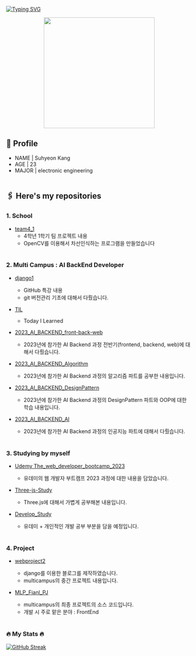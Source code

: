 [![Typing SVG](https://readme-typing-svg.demolab.com?font=Caprasimo&size=30&pause=1000&width=435&lines=Hello!+Welcome+to+my+Repo)](https://git.io/typing-svg)

<div align="center">
<img src="https://user-images.githubusercontent.com/93653747/261169652-39fbbbb5-d76c-4bc7-b47f-3c48730ca71e.gif" width="300" height="300">
</div>

## 📖 Profile

- NAME | Suhyeon Kang
- AGE | 23
- MAJOR | electronic engineering
<br><br>

## 🖇️ Here's my repositories

### 1. School

- [team4_1](https://github.com/Imshyeon/team4_1)
  - 4학년 1학기 팀 프로젝트 내용
  - OpenCV를 이용해서 차선인식하는 프로그램을 만들었습니다
<br><br>

### 2. Multi Campus : AI BackEnd Developer

- [django1](https://github.com/Imshyeon/django1)
  - GitHub 특강 내용
  - git 버전관리 기초에 대해서 다뤘습니다.

- [TIL](https://github.com/Imshyeon/TIL) 
  - Today I Learned

- [2023_AI_BACKEND_front-back-web](https://github.com/Imshyeon/2023_AI_BACKEND_front-back-web)
  - 2023년에 참가한 AI Backend 과정 전반기(frontend, backend, web)에 대해서 다뤘습니다.

- [2023_AI_BACKEND_Algorithm](https://github.com/Imshyeon/2023_AI_BACKEND_Algorithm)
    - 2023년에 참가한 AI Backend 과정의 알고리즘 파트를 공부한 내용입니다.

- [2023_AI_BACKEND_DesignPattern](https://github.com/Imshyeon/2023_AI_BACKEND_DesignPattern)
    - 2023년에 참가한 AI Backend 과정의 DesignPattern 파트와 OOP에 대한 학습 내용입니다.

- [2023_AI_BACKEND_AI](https://github.com/Imshyeon/2023_AI_BACKEND_AI)
    - 2023년에 참가한 AI Backend 과정의 인공지능 파트에 대해서 다뤘습니다.
<br><br>

### 3. Studying by myself
- [Udemy The_web_developer_bootcamp_2023](https://github.com/Imshyeon/The_web_developer_bootcamp_2023_review)
  - 유데미의 웹 개발자 부트캠프 2023 과정에 대한 내용을 담았습니다.

- [Three-js-Study](https://github.com/Imshyeon/Three-js-Study)
  - Three.js에 대해서 가볍게 공부해본 내용입니다.

- [Develop_Study](https://github.com/Imshyeon/Develop_Study)
  - 유데미 + 개인적인 개발 공부 부분을 담을 예정입니다.
<br><br>

### 4. Project
- [webproject2](https://github.com/Imshyeon/webproject2)
  - django를 이용한 블로그를 제작하였습니다.
  - multicampus의 중간 프로젝트 내용입니다.

- [MLP_Fianl_PJ](https://github.com/Imshyeon/MLP_Final_PJ)
  - multicampus의 최종 프로젝트의 소스 코드입니다.
  - 개발 시 주로 맡은 분야 : FrontEnd
<br><br>

### 🔥 My Stats 🔥

[![GitHub Streak](http://github-readme-streak-stats.herokuapp.com?user=Imshyeon&theme=dark)](https://git.io/streak-stats)
